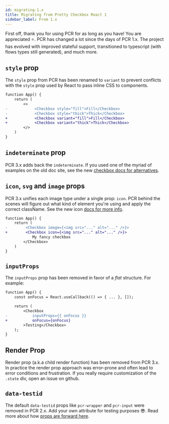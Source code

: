 ```yaml
---
id: migrating-1.x
title: Migrating from Pretty Checkbox React 1
sidebar_label: From 1.x
---
```


First off, thank you for using PCR for as long as you have! You are appreciated
:star:. PCR has changed a lot since the days of PCR 1.x. The project has evolved
with improved stateful support, transitioned to typescript (with flows types
still generated), and much more.

## `style` prop

The `style` prop from PCR has been renamed to `variant` to prevent conflicts
with the `style` prop used by React to pass inline CSS to components.

```diff
function App() {
    return (
        <>
-            <Checkbox style="fill">Fill</Checkbox>
-            <Checkbox style="thick">Thick</Checkbox>
+            <Checkbox variant="fill">Fill</Checkbox>
+            <Checkbox variant="thick">Thick</Checkbox>
        </>
    )
}
```

## `indeterminate` prop

PCR 3.x adds back the `indeterminate`. If you used one of the myriad of examples
on the old doc site, see the new
[checkbox docs for alternatives](/docs/checkbox#indeterminate).

## `icon`, `svg` and `image` props

PCR 3.x unifies each image type under a single prop: `icon`. PCR behind the
scenes will figure out what kind of element you're using and apply the correct
className. See the new icon [docs for more info](/docs/props/icons).

```diff
function App() {
    return (
-        <Checkbox image={<img src="..." alt="..." />}>
+        <Checkbox icon={<img src="..." alt="..." />}>
            My fancy checkbox
        </Checkbox>
    )
}
```

## `inputProps`

The `inputProps` prop has been removed in favor of a _flat_ structure. For
example:

```diff
function App() {
    const onFocus = React.useCallback(() => { ... }, []);

    return (
        <Checkbox
-           inputProps={{ onFocus }}
+           onFocus={onFocus}
        >Testing</Checkbox>
    );
}
```

## Render Prop

Render prop (a.k.a child render function) has been removed from PCR 3.x. In
practice the render prop approach was error-prone and often lead to error
conditions and frustration. If you really require customization of the `.state`
div, open an issue on github.

## `data-testid`

The default `data-testid` props like `pcr-wrapper` and `pcr-input` were removed
in PCR 2.x. Add your own attribute for testing purposes :sunglasses:. Read more
about how
[props are forward here](/docs/main-concepts/components#everything-else).
